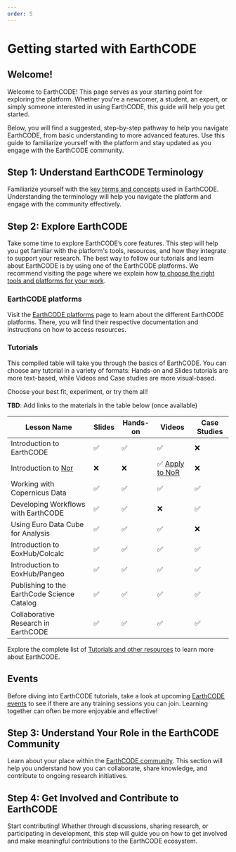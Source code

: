 ```yaml
---
order: 5
---
```

# Getting started with EarthCODE


## Welcome!

Welcome to EarthCODE! This page serves as your starting point for exploring the platform. Whether you're a newcomer, a student, an expert, or simply someone interested in using EarthCODE, this guide will help you get started.

Below, you will find a suggested, step-by-step pathway to help you navigate EarthCODE, from basic understanding to more advanced features. Use this guide to familiarize yourself with the platform and stay updated as you engage with the EarthCODE community.


## Step 1: Understand EarthCODE Terminology

Familiarize yourself with the [key terms and concepts](./Getting%20started%20with%20EarthCODE/key-terms-and-concepts) used in EarthCODE. Understanding the terminology will help you navigate the platform and engage with the community effectively.

## Step 2: Explore EarthCODE

Take some time to explore EarthCODE’s core features. This step will help you get familiar with the platform's tools, resources, and how they integrate to support your research.
The best way to follow our tutorials and learn about EarthCODE is by using one of the EarthCODE platforms. We recommend visiting the page where we explain how [to choose the right tools and platforms for your work](./Technical%20Documentation/Working%20With%20Platforms%20and%20Sponsorship/).

### EarthCODE platforms

Visit the [EarthCODE platforms](./Technical%20Documentation/Working%20With%20Platforms%20and%20Sponsorship/) page to learn about the different EarthCODE platforms. There, you will find their respective documentation and instructions on how to access resources.

### Tutorials

This compiled table will take you through the basics of EarthCODE. You can choose any tutorial in a variety of formats: Hands-on and Slides tutorials are more text-based, while Videos and Case studies are more visual-based.

Choose your best fit, experiment, or try them all!

**TBD**: Add links to the materials in the table below (once available)

| **Lesson Name**                                | **Slides** | **Hands-on** | **Videos** | **Case Studies** |
|------------------------------------------------|------------|--------------|------------|------------------|
| Introduction to EarthCODE                      | ✅         | ✅           | ✅         | ❌               |
| Introduction to [Nor](https://nor-discover.org)| ❌         | ❌           | ✅ [Apply to NoR](https://youtu.be/IJEZRSac6EE?feature=shared)   | ❌               |
| Working with Copernicus Data                   | ✅         | ✅           | ✅         | ✅               |
| Developing Workflows with EarthCODE            | ✅         | ✅           | ❌         | ✅               |
| Using Euro Data Cube for Analysis              | ✅         | ✅           | ✅         | ❌               |
| Introduction to EoxHub/Colcalc                 | ✅         | ✅           | ✅         | ✅               |
| Introduction to EoxHub/Pangeo                  | ✅         | ✅           | ✅         | ✅               |
| Publishing to the EarthCode Science Catalog    | ✅         | ✅           | ✅         | ✅               |
| Collaborative Research in EarthCODE            | ✅         | ✅           | ✅         | ✅               |

 
Explore the complete list of [Tutorials and other resources](./Training%20and%20Resources/) to learn more about EarthCODE.

## Events

Before diving into EarthCODE tutorials, take a look at upcoming [EarthCODE events](./Training%20and%20Resources/Events%20and%20Workshops.md) to see if there are any training sessions you can join. Learning together can often be more enjoyable and effective!

## Step 3: Understand Your Role in the EarthCODE Community
Learn about your place within the [EarthCODE community](./Community%20and%20Collaboration/Getting%20Started%20With%20The%20EarthCODE%20Discourse/). This section will help you understand how you can collaborate, share knowledge, and contribute to ongoing research initiatives.

## Step 4: Get Involved and Contribute to EarthCODE
Start contributing! Whether through discussions, sharing research, or participating in development, this step will guide you on how to get involved and make meaningful contributions to the EarthCODE ecosystem.


